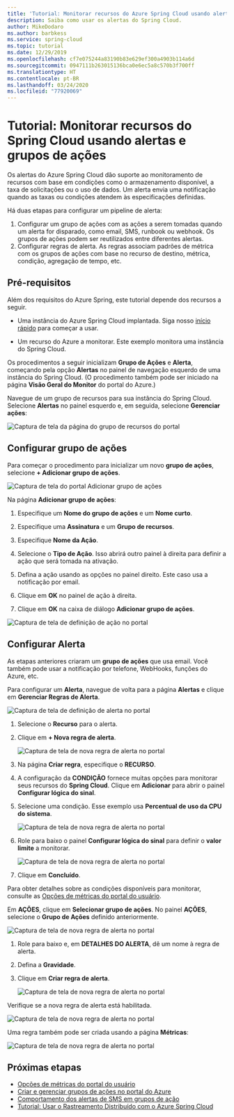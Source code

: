 ```yaml
---
title: 'Tutorial: Monitorar recursos do Azure Spring Cloud usando alertas e grupos de ações | Microsoft Docs'
description: Saiba como usar os alertas do Spring Cloud.
author: MikeDodaro
ms.author: barbkess
ms.service: spring-cloud
ms.topic: tutorial
ms.date: 12/29/2019
ms.openlocfilehash: cf7e075244a83190b83e629ef300a4903b114a6d
ms.sourcegitcommit: 0947111b263015136bca0e6ec5a8c570b3f700ff
ms.translationtype: HT
ms.contentlocale: pt-BR
ms.lasthandoff: 03/24/2020
ms.locfileid: "77920069"
---
```

# <a name="tutorial-monitor-spring-cloud-resources-using-alerts-and-action-groups"></a>Tutorial: Monitorar recursos do Spring Cloud usando alertas e grupos de ações

Os alertas do Azure Spring Cloud dão suporte ao monitoramento de recursos com base em condições como o armazenamento disponível, a taxa de solicitações ou o uso de dados. Um alerta envia uma notificação quando as taxas ou condições atendem às especificações definidas.

Há duas etapas para configurar um pipeline de alerta: 
1. Configurar um grupo de ações com as ações a serem tomadas quando um alerta for disparado, como email, SMS, runbook ou webhook. Os grupos de ações podem ser reutilizados entre diferentes alertas.
2. Configurar regras de alerta. As regras associam padrões de métrica com os grupos de ações com base no recurso de destino, métrica, condição, agregação de tempo, etc.

## <a name="prerequisites"></a>Pré-requisitos
Além dos requisitos do Azure Spring, este tutorial depende dos recursos a seguir.

* Uma instância do Azure Spring Cloud implantada.  Siga nosso [início rápido](spring-cloud-quickstart-launch-app-cli.md) para começar a usar.

* Um recurso do Azure a monitorar. Este exemplo monitora uma instância do Spring Cloud.
 
Os procedimentos a seguir inicializam **Grupo de Ações** e **Alerta**, começando pela opção **Alertas** no painel de navegação esquerdo de uma instância do Spring Cloud. (O procedimento também pode ser iniciado na página **Visão Geral do Monitor** do portal do Azure.) 

Navegue de um grupo de recursos para sua instância do Spring Cloud. Selecione **Alertas** no painel esquerdo e, em seguida, selecione **Gerenciar ações**:

![Captura de tela da página do grupo de recursos do portal](media/alerts-action-groups/action-1-a.png)

## <a name="set-up-action-group"></a>Configurar grupo de ações

Para começar o procedimento para inicializar um novo **grupo de ações**, selecione **+ Adicionar grupo de ações**.

![Captura de tela do portal Adicionar grupo de ações](media/alerts-action-groups/action-1.png)

Na página **Adicionar grupo de ações**:

 1. Especifique um **Nome do grupo de ações** e um **Nome curto**.

 1. Especifique uma **Assinatura** e um **Grupo de recursos**.

 1. Especifique **Nome da Ação**.

 1. Selecione o **Tipo de Ação**.  Isso abrirá outro painel à direita para definir a ação que será tomada na ativação.

 1. Defina a ação usando as opções no painel direito.  Este caso usa a notificação por email.

 1. Clique em **OK** no painel de ação à direita.

 1. Clique em **OK** na caixa de diálogo **Adicionar grupo de ações**. 

  ![Captura de tela de definição de ação no portal](media/alerts-action-groups/action-2.png)

## <a name="set-up-alert"></a>Configurar Alerta 

As etapas anteriores criaram um **grupo de ações** que usa email. Você também pode usar a notificação por telefone, WebHooks, funções do Azure, etc.  

Para configurar um **Alerta**, navegue de volta para a página **Alertas** e clique em **Gerenciar Regras de Alerta**.

  ![Captura de tela de definição de alerta no portal](media/alerts-action-groups/alerts-2.png)

1. Selecione o **Recurso** para o alerta.

1. Clique em **+ Nova regra de alerta**.

   ![Captura de tela de nova regra de alerta no portal](media/alerts-action-groups/alerts-3.png)

1. Na página **Criar regra**, especifique o **RECURSO**.

1. A configuração da **CONDIÇÃO** fornece muitas opções para monitorar seus recursos do **Spring Cloud**.  Clique em **Adicionar** para abrir o painel **Configurar lógica do sinal**.

1. Selecione uma condição. Esse exemplo usa **Percentual de uso da CPU do sistema**.

   ![Captura de tela de nova regra de alerta no portal](media/alerts-action-groups/alerts-3-1.png)

1. Role para baixo o painel **Configurar lógica do sinal** para definir o **valor limite** a monitorar.

   ![Captura de tela de nova regra de alerta no portal](media/alerts-action-groups/alerts-3-2.png)

1. Clique em **Concluído**.

Para obter detalhes sobre as condições disponíveis para monitorar, consulte as [Opções de métricas do portal do usuário](spring-cloud-concept-metrics.md#user-metrics-options).

 Em **AÇÕES**, clique em **Selecionar grupo de ações**. No painel **AÇÕES**, selecione o **Grupo de Ações** definido anteriormente.

   ![Captura de tela de nova regra de alerta no portal](media/alerts-action-groups/alerts-3-3.png) 

1. Role para baixo e, em **DETALHES DO ALERTA**, dê um nome à regra de alerta.

1. Defina a **Gravidade**.

1. Clique em **Criar regra de alerta**.

   ![Captura de tela de nova regra de alerta no portal](media/alerts-action-groups/alerts-3-4.png)

Verifique se a nova regra de alerta está habilitada.

   ![Captura de tela de nova regra de alerta no portal](media/alerts-action-groups/alerts-4.png)

Uma regra também pode ser criada usando a página **Métricas**:

   ![Captura de tela de nova regra de alerta no portal](media/alerts-action-groups/alerts-5.png)

## <a name="next-steps"></a>Próximas etapas
* [Opções de métricas do portal do usuário](spring-cloud-concept-metrics.md#user-metrics-options)
* [Criar e gerenciar grupos de ações no portal do Azure](https://docs.microsoft.com/azure/azure-monitor/platform/action-groups)
* [Comportamento dos alertas de SMS em grupos de ação](https://docs.microsoft.com/azure/azure-monitor/platform/alerts-sms-behavior)
* [Tutorial: Usar o Rastreamento Distribuído com o Azure Spring Cloud](https://docs.microsoft.com/azure/spring-cloud/spring-cloud-tutorial-distributed-tracing)
